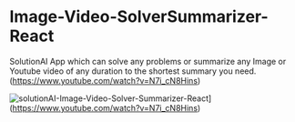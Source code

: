 # Image-Video-SolverSummarizer-React
SolutionAI App which can solve any problems or summarize any Image or Youtube video of any duration to the shortest summary you need.
(https://www.youtube.com/watch?v=N7i_cN8Hins)

![solutionAI-Image-Video-Solver-Summarizer-React](https://img.youtube.com/vi/N7i_cN8Hins)](https://www.youtube.com/watch?v=N7i_cN8Hins)

